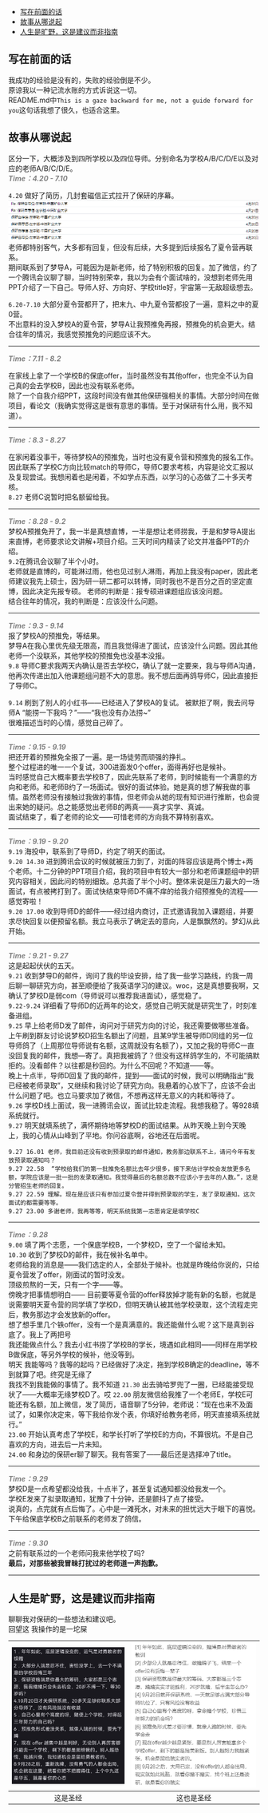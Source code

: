 
- [写在前面的话](#写在前面的话)
- [故事从哪说起](#故事从哪说起)
- [人生是旷野，这是建议而非指南](#人生是旷野这是建议而非指南)
## 写在前面的话
我成功的经验是没有的，失败的经验倒是不少。  
原谅我以一种记流水账的方式诉说这一切。  
README.md中`This is a gaze backward for me, not a guide forward for you`这句话我想了很久，也适合这里。
## 故事从哪说起
区分一下，大概涉及到四所学校以及四位导师。分别命名为学校A/B/C/D/E以及对应的老师A/B/C/D/E。  
**<span style="color: gray; font-style: italic;">Time：4.20 - 7.10</span>**   

`4.20` 做好了简历，几封套磁信正式拉开了保研的序幕。      
![alt text](./pic/image.png)
老师都特别客气，大多都有回复，但没有后续，大多提到后续报名了夏令营再联系。  
期间联系到了梦导A，可能因为是新老师，给了特别积极的回复。加了微信，约了一个腾讯会议聊了聊，当时特别荣幸，我以为会有个面试啥的，没想到老师先用PPT介绍了一下自己。导师人好、方向好、学校title好，宇宙第一无敌超级想去。  
                  
`6.20-7.10` 大部分夏令营都开了，把末九、中九夏令营都投了一遍，意料之中的夏0营。  
不出意料的没入梦校A的夏令营，梦导A让我预推免再报，预推免的机会更大。结合往年的情况，我感觉预推免的问题应该不大。

---

**<span style="color: gray; font-style: italic;">Time：7.11 - 8.2</span>** 

在家线上拿了一个学校B的保底offer，当时虽然没有其他offer，也完全不认为自己真的会去学校B，因此也没有联系老师。  
除了一个自我介绍PPT，这段时间没有做其他保研强相关的事情。大部分时间在做项目，看论文（我确实觉得这是很有意思的事情。至于对保研有什么用，我不知道）。

---

**<span style="color: gray; font-style: italic;">Time：8.3 - 8.27</span>**  
  
在家闲着没事干，等待梦校A的预推免，当时也没有夏令营和预推免的报名工作。因此联系了学校C方向比较match的导师C，导师C要求考核，内容是论文汇报以及复现尝试。我想闲着也是闲着，不如学点东西，以学习的心态做了二十多天考核。  
`8.27` 老师C说暂时把名额留给我。   

--- 

**<span style="color: gray; font-style: italic;">Time：8.28 - 9.2</span>**   
梦校A预推免开了，我一半是真想直博，一半是想让老师捞我，于是和梦导A提出来直博，老师要求论文讲解+项目介绍。三天时间内精读了论文并准备PPT的介绍。  
`9.2`在腾讯会议聊了半个小时。  
老师就是直博的，可能淋过雨，他也见过别人淋雨，再加上我没有paper，因此老师建议我先上硕士，因为研一研二都可以转博，同时我也不是百分之百的坚定直博，因此决定先报专硕。
老师的判断是：报专硕进课题组应该没问题。    
结合往年的情况，我的判断是：应该没什么问题。  

--- 
**<span style="color: gray; font-style: italic;">Time：9.3 - 9.14</span>**   
报了梦校A的预推免，等结果。  
梦导A在我心里优先级无限高，而且我觉得进了面试，应该没什么问题。因此其他老师一个没联系，其他学校的预推免也没基本没报。  
`9.8` 导师C要求我两天内确认是否去学校C，确认了就一定要来，我与导师A沟通，他再次传递出加入他课题组问题不大的意思。我不想后面再鸽导师C，因此直接拒了导师C。  
    
`9.14` 刷到了别人的小红书——已经进入了梦校A的复试。 
被默拒了啊，我去问导师A “能捞一下我吗？”——“我也没有办法捞~”  
很难描述当时的心情，感觉自己碎了。

--- 
**<span style="color: gray; font-style: italic;">Time：9.15 - 9.19</span>**   
把还开着的预推免全报了一遍。是一场徒劳而顽强的挣扎。  
整个过程进的唯一一个复试，300进面发0个offer，面得再好也是候补。  
当时感觉自己大概率要去学校B了，因此先联系了老师，到时候能有一个满意的方向和老师。和老师B约了一场面试。很好的面试体验。她是真的想了解我做的事情。虽然老师没有接触过我做的事情，但老师会从她的现有知识进行推断，也会提出来她的疑问。总之能感觉出老师B的两真——真才实学、真诚。  
面试结束了，看了老师的论文——可惜老师的方向我不算特别喜欢。

---
**<span style="color: gray; font-style: italic;">Time：9.19 - 9.20</span>**   
`9.19` 海投中，联系到了导师D，约定了明天的面试。  
`9.20 14.30` 进到腾讯会议的时候就被压力到了，对面的阵容应该是两个博士+两个老师。十二分钟的PPT项目介绍，我的项目中有较大一部分和老师课题组中的研究内容相关，因此问的特别细致。总共面了半个小时。整体来说是压力最大的一场面试，有点被拷打到了。面试快结束导师D不痛不痒的给我介绍预推免的流程——感觉寄啦！  
`9.20 17.00` 收到导师D的邮件——经过组内商讨，正式邀请我加入课题组，并要求尽快回复以便预留名额。我立马表示了确定去的意向，人是飘飘然的。梦幻从此开始。  

---
**<span style="color: gray; font-style: italic;">Time：9.21 - 9.27</span>**   
这是起起伏伏的五天。  
`9.21` 收到梦导D的邮件，询问了我的毕设安排，给了我一些学习路线，约我一周后聊一聊研究方向，甚至顺便给了我英语学习的建议。woc，这是真想要我啊，又确认了梦校D是弱com（导师说可以推荐我进面试），感觉稳了。  
`9.22-9.24` 详细看了导师D的近两年的论文，感觉自己明天就是研究生了，时刻准备进组。  
`9.25` 早上给老师D发了邮件，询问对于研究方向的讨论，我还需要做哪些准备。上午刷到群友讨论说梦校D招生名额出了问题，且某9学生被导师D同组的另一位导师鸽了（上周那位导师说有名额，这周就没有名额了），又加之我的导师C一直没回复我的邮件，我想—寄了。真把我被鸽了？但没有这样鸽学生的，不可能搞默拒的。没看邮件？以往都是秒回的。为什么不回呢？不知道——等。  
晚上十点半，导师D回复了我的邮件，提到——面试的时候，我可以明确指出“我已经被老师录取”，又继续和我讨论了研究方向。我悬着的心放下了，应该不会出什么问题了吧。也立马要求加了微信，不想再这样无意义的内耗和等待了。  
`9.26` 学校D线上面试，我一进腾讯会议，面试比较走流程。我想我稳了。等928填系统就行。  
`9.27` 明天就填系统了，满怀期待地等梦校D的面试结果。从昨天晚上到今天晚上，我的心情从山峰到了平地。你问谷底啊，谷地还在后面呢。  
```
9.27 16.01 老师，我目前还没有收到预录取的邮件通知，教务那边联系不上，请问今年有发放预录取通知吗？
9.27 22.58  “学校给我们的第一批推免名额比去年少很多，接下来估计学校会发放更多名额，学院应该是一批一批的发录取通知。我觉得最后的名额总数不应该小于去年的人数。”，这是分管招生老师的回复。 
9.27 22.59 理解。现在是应该只有参加过夏令营并得到预录取的学生，发了录取通知。这次面试的都需要等等。
9.27 23.00 多谢老师，我再等等，明天系统我第一志愿肯定是填学校C
```

---
**<span style="color: gray; font-style: italic;">Time：9.28</span>**   
`9.00` 填了两个志愿，一个保底学校B，一个梦校D，空了一个留给未知。   
`10.30` 收到了梦校D的邮件，我在候补名单中。  
老师给我的消息是——我们选定的人，全部处于候补。也就是昨晚给你说的，只给夏令营发了offer，刚面试的暂时没发。  
顶级煎熬的一天，只有一个字——等。  
傍晚才把事情想明白—— 目前要等夏令营的offer释放掉才能有新的名额，也就是说需要明天夏令营的同学填了学校D，但明天确认被其他学校录取，这个流程走完后，教务那边才会发放新的offer。  
想了想手里几个铁offer，没有一个是真满意的。我还能做什么呢？这下是真到谷底了。我上了两把号  
我还能做点什么？我去小红书捞了学校B的学长，境遇如此相同——同样在用学校B做保底，等另外学校的候补，他没等到。  
明天 我能等吗？我等的起吗？已经做好了决定，拖到学校B确定的deadline，等不到就算了吧。终究是无缘了  
我找不到我能做的事情了。我不知道
`21.30` 出去骑哈罗兜了一圈，已经能接受现状了——大概率无缘梦校D了。哎
`22.00` 朋友微信给我推了一个老师E，学校E可能还有名额，加上微信，发了简历，语音聊了5分钟，老师说：“现在也来不及面试了，如果你决定来，等下我给你发个表，你填好给教务老师，明天直接填系统就行。”  
`23.00` 开始认真考虑了学校E，和学长打听了学校E的方向，不算很坑。不是自己喜欢的方向，进去后一片未知。  
`24.00` 和身边的保研er聊了聊天。我有答案了——最后还是选择冲了title。  

---
**<span style="color: gray; font-style: italic;">Time：9.29</span>**   
梦校D是一点希望都没给我，十点半了，甚至复试通知都没给我发一个。  
学校E发来了拟录取通知，犹豫了十分钟，还是颤抖了点了接受。  
说真的，点完就有点后悔了。心中是一滩死水，对未来的担忧远大于眼下的喜悦。   
下午给保底学校B之前联系的老师发了鸽信。  

---
**<span style="color: gray; font-style: italic;">Time：9.30</span>**   
之前有联系过的一个老师问我来他学校了吗?  
**最后，对那些被我冒昧打扰过的老师道一声抱歉。**

---
## 人生是旷野，这是建议而非指南
聊聊我对保研的一些想法和建议吧。  
回望这
我操作的是一坨屎


| ![赌狗圣经](./pic/赌狗圣经.png) | ![新版圣经](./pic/新版圣经.png) |
|:--------:|:------------------:|
| 这是圣经                     | 这也是圣经                     |


